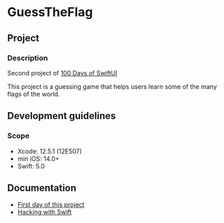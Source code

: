 # GuessTheFlag

## Project

### Description

Second project of [100 Days of SwiftUI](https://www.hackingwithswift.com/100/swiftui)

This project is a guessing game that helps users learn some of the many flags of the world.

## Development guidelines

### Scope

* Xcode: 12.5.1 (12E507)
* min iOS: 14.0+ 
* Swift: 5.0

## Documentation

* [First day of this project](https://www.hackingwithswift.com/100/swiftui/20)
* [Hacking with Swift](https://www.hackingwithswift.com)

